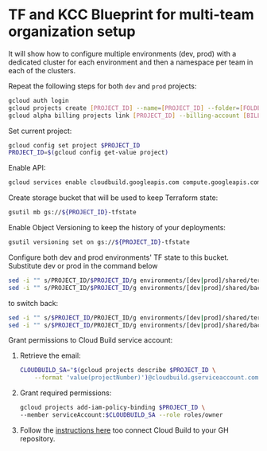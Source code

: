# TF and KCC Blueprint for multi-team organization setup
It will show how to configure multiple environments (dev, prod) with a dedicated cluster for each environment and then a namespace per team in each of the clusters.

Repeat the following steps for both `dev` and `prod` projects:

```bash
gcloud auth login
gcloud projects create [PROJECT_ID] --name=[PROJECT_ID] --folder=[FOLDER]
gcloud alpha billing projects link [PROJECT_ID] --billing-account [BILLING_ACCOUNT]
```

Set current project:

```bash
gcloud config set project $PROJECT_ID
PROJECT_ID=$(gcloud config get-value project)
```

Enable API:

```bash
gcloud services enable cloudbuild.googleapis.com compute.googleapis.com
```

Create storage bucket that will be used to keep Terraform state:

```bash
gsutil mb gs://${PROJECT_ID}-tfstate
```

Enable Object Versioning to keep the history of your deployments:

```bash
gsutil versioning set on gs://${PROJECT_ID}-tfstate
```

Configure both dev and prod environments' TF state to this bucket. Substitute dev or prod in the command below

```bash
sed -i "" s/PROJECT_ID/$PROJECT_ID/g environments/[dev|prod]/shared/terraform.tfvars
sed -i "" s/PROJECT_ID/$PROJECT_ID/g environments/[dev|prod]/shared/backend.tf
```

to switch back:

```bash
sed -i "" s/$PROJECT_ID/PROJECT_ID/g environments/[dev|prod]/shared/terraform.tfvars
sed -i "" s/$PROJECT_ID/PROJECT_ID/g environments/[dev|prod]/shared/backend.tf
```

Grant permissions to Cloud Build service account:

1. Retrieve the email:

    ```bash
    CLOUDBUILD_SA="$(gcloud projects describe $PROJECT_ID \
        --format 'value(projectNumber)')@cloudbuild.gserviceaccount.com"
    ```
2. Grant required permissions:
    ```bash
    gcloud projects add-iam-policy-binding $PROJECT_ID \
    --member serviceAccount:$CLOUDBUILD_SA --role roles/owner
    ```

3. Follow the [instructions here](https://cloud.google.com/solutions/managing-infrastructure-as-code#directly_connecting_cloud_build_to_your_github_repository) too connect Cloud Build to your GH repository.